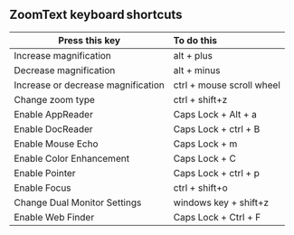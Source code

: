 ZoomText keyboard shortcuts
-----

| Press this key                     | To do this                |
| ---------------------------------- |:------------------------- |
| Increase magnification             | alt + plus                |
| Decrease magnification             | alt + minus               |
| Increase or decrease magnification | ctrl + mouse scroll wheel |
| Change zoom type                   | ctrl + shift+z            |
| Enable AppReader                   | Caps Lock + Alt + a       |
| Enable DocReader                   | Caps Lock + ctrl + B      |
| Enable Mouse Echo                  | Caps Lock + m             |
| Enable Color Enhancement           | Caps Lock + C             |
| Enable Pointer                     | Caps Lock + ctrl + p      |
| Enable Focus                       | ctrl + shift+o            |
| Change Dual Monitor Settings       | windows key + shift+z     |
| Enable Web Finder                  | Caps Lock + Ctrl + F      |
